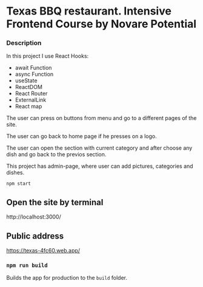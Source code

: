 # Texas BBQ restaurant. Intensive Frontend Course by Novare Potential

### Description

In this project I use React Hooks:

- await Function
- async Function
- useState
- ReactDOM
- React Router
- ExternalLink
- React map

The user can press on buttons from menu and go to a different pages of the site.

The user can go back to home page if he presses on a logo.

The user can open the section with current category and after choose any dish and go back to the previos section.

This project has admin-page, where user can add pictures, categories and dishes.

```
npm start
```

## Open the site by terminal

http://localhost:3000/

## Public address

https://texas-4fc60.web.app/

### `npm run build`

Builds the app for production to the `build` folder.
